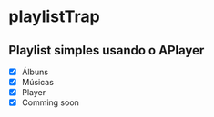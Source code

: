# playlistTrap

## Playlist simples usando o APlayer

- [x] Álbuns
- [x] Músicas
- [x] Player
- [x] Comming soon
